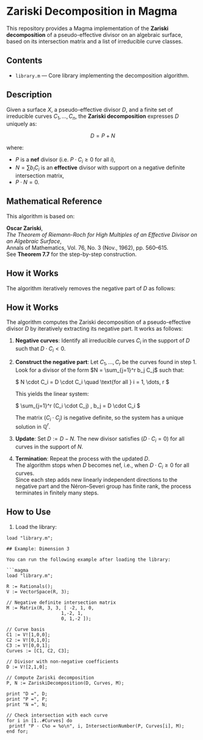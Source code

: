 # Zariski Decomposition in Magma

This repository provides a Magma implementation of the **Zariski decomposition** of a pseudo-effective divisor on an algebraic surface, based on its intersection matrix and a list of irreducible curve classes.

## Contents

- `library.m` — Core library implementing the decomposition algorithm.

## Description

Given a surface $X$, a pseudo-effective divisor $D$, and a finite set of irreducible curves $C_1, \dots, C_n$, the **Zariski decomposition** expresses $D$ uniquely as:

$$
D = P + N
$$

where:
- $P$ is a **nef** divisor (i.e. $P \cdot C_i \ge 0$ for all $i$),
- $N = \sum b_i C_i$ is an **effective** divisor with support on a negative definite intersection matrix,
- $P \cdot N = 0$.

## Mathematical Reference

This algorithm is based on:

**Oscar Zariski**,  
*The Theorem of Riemann-Roch for High Multiples of an Effective Divisor on an Algebraic Surface*,  
Annals of Mathematics, Vol. 76, No. 3 (Nov., 1962), pp. 560–615.  
See **Theorem 7.7** for the step-by-step construction.

## How it Works

The algorithm iteratively removes the negative part of $D$ as follows:

## How it Works

The algorithm computes the Zariski decomposition of a pseudo-effective divisor $D$ by iteratively extracting its negative part. It works as follows:

1. **Negative curves**: Identify all irreducible curves $C_i$ in the support of $D$ such that $D \cdot C_i < 0$.

2. **Construct the negative part**: Let $C_1, \dots, C_r$ be the curves found in step 1.  
   Look for a divisor of the form $N = \sum_{j=1}^r b_j C_j$ such that:

   $
   N \cdot C_i = D \cdot C_i \quad \text{for all } i = 1, \dots, r
   $

   This yields the linear system:

   $
   \sum_{j=1}^r (C_i \cdot C_j) \, b_j = D \cdot C_i
   $

   The matrix $(C_i \cdot C_j)$ is negative definite, so the system has a unique solution in $\mathbb{Q}^r$.

3. **Update**: Set $D := D - N$. The new divisor satisfies $(D \cdot C_i = 0)$ for all curves in the support of $N$.

4. **Termination**: Repeat the process with the updated $D$.  
   The algorithm stops when $D$ becomes nef, i.e., when $D \cdot C_i \ge 0$ for all curves.  
   Since each step adds new linearly independent directions to the negative part and the Néron–Severi group has finite rank, the process terminates in finitely many steps.
      
## How to Use

1. Load the library:

```magma
load "library.m";

## Example: Dimension 3

You can run the following example after loading the library:

```magma
load "library.m";

R := Rationals();
V := VectorSpace(R, 3);

// Negative definite intersection matrix
M := Matrix(R, 3, 3, [ -2, 1, 0,
                    1,-2, 1,
                    0, 1,-2 ]);

// Curve basis
C1 := V![1,0,0];
C2 := V![0,1,0];
C3 := V![0,0,1];
Curves := [C1, C2, C3];

// Divisor with non-negative coefficients
D := V![2,1,0];

// Compute Zariski decomposition
P, N := ZariskiDecomposition(D, Curves, M);

print "D =", D;
print "P =", P;
print "N =", N;

// Check intersection with each curve
for i in [1..#Curves] do
 printf "P · C%o = %o\n", i, IntersectionNumber(P, Curves[i], M);
end for;
